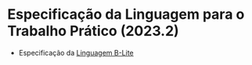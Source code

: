 # Especificação da Linguagem para o Trabalho Prático (2023.2)

- Especificação da [Linguagem B-Lite](https://github.com/MATA61-IC-UFBA/mata61-trabalhos)

